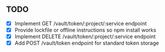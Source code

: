 ## TODO
- [x] Implement GET /vault/token/:project/:service endpoint
- [x] Provide lockfile or offline instructions so npm install works
- [x] Implement DELETE /vault/token/:project/:service endpoint
- [x] Add POST /vault/token endpoint for standard token storage
